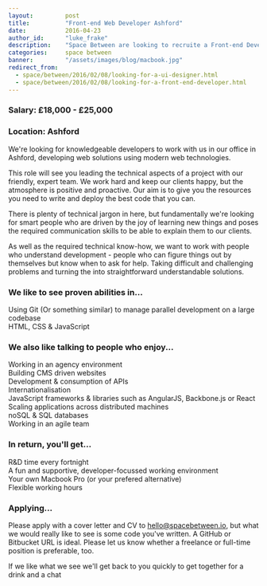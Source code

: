 ```yaml
---
layout:         post
title:          "Front-end Web Developer Ashford"
date:           2016-04-23
author_id:      "luke_frake"
description:    "Space Between are looking to recruite a Front-end Developer to join their growing team in Ashford Kent"
categories:     space between
banner:         "/assets/images/blog/macbook.jpg"
redirect_from:
  - space/between/2016/02/08/looking-for-a-ui-designer.html
  - space/between/2016/02/08/looking-for-a-front-end-developer.html
---
```


### Salary: £18,000 - £25,000

### Location: Ashford

We're looking for knowledgeable developers to work with us in our office in Ashford, developing web solutions using modern web technologies.

This role will see you leading the technical aspects of a project with our friendly, expert team. We work hard and keep our clients happy, but the atmosphere is positive and proactive. Our aim is to give you the resources you need to write and deploy the best code that you can.

There is plenty of technical jargon in here, but fundamentally we're looking for smart people who are driven by the joy of learning new things and poses the required communication skills to be able to explain them to our clients.

As well as the required technical know-how, we want to work with people who understand development - people who can figure things out by themselves but know when to ask for help. Taking difficult and challenging problems and turning the into straightforward understandable solutions.

### We like to see proven abilities in...
Using Git (Or something similar) to manage parallel development on a large codebase<br/>
HTML, CSS & JavaScript<br/>

### We also like talking to people who enjoy...
Working in an agency environment<br/>
Building CMS driven websites<br/>
Development & consumption of APIs<br/>
Internationalisation<br/>
JavaScript frameworks & libraries such as AngularJS, Backbone.js or React<br/>
Scaling applications across distributed machines<br/>
noSQL & SQL databases<br/>
Working in an agile team<br/>

### In return, you'll get...
R&D time every fortnight<br/>
A fun and supportive, developer-focussed working environment<br/>
Your own Macbook Pro (or your prefered alternative)<br/>
Flexible working hours<br/>

### Applying...
Please apply with a cover letter and CV to <a href="mailto:hello@spacebetween.io">hello@spacebetween.io</a>, but what we would really like to see is some code you've written. A GitHub or Bitbucket URL is ideal. Please let us know whether a freelance or full-time position is preferable, too.

If we like what we see we'll get back to you quickly to get together for a drink and a chat